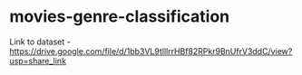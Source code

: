 # movies-genre-classification

Link to dataset - https://drive.google.com/file/d/1bb3VL9tlllrrHBf82RPkr9BnUfrV3ddC/view?usp=share_link
